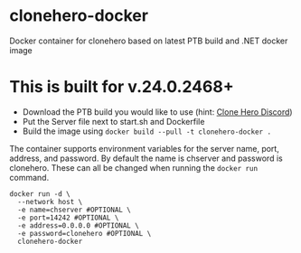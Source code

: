 # clonehero-docker
Docker container for clonehero based on latest PTB build and .NET docker image

# This is built for v.24.0.2468+

- Download the PTB build you would like to use (hint: [Clone Hero Discord](https://discord.gg/Hsn4Cgu))
- Put the Server file next to start.sh and Dockerfile
- Build the image using `docker build --pull -t clonehero-docker .`

The container supports environment variables for the server name, port, address, and password. By default the name is chserver and password is clonehero. These can all be changed when running the `docker run` command.

```
docker run -d \
  --network host \
  -e name=chserver #OPTIONAL \
  -e port=14242 #OPTIONAL \
  -e address=0.0.0.0 #OPTIONAL \
  -e password=clonehero #OPTIONAL \
  clonehero-docker
```
